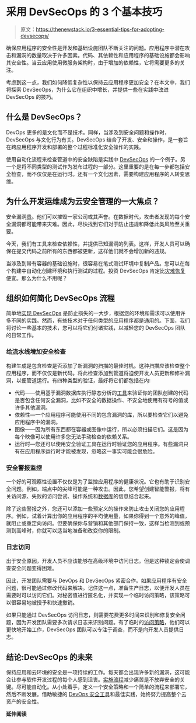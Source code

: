 # 采用 DevSecOps 的 3 个基本技巧

> 原文：<https://thenewstack.io/3-essential-tips-for-adopting-devsecops/>

确保应用程序的安全性是开发和基础设施团队不断关注的问题。应用程序中潜在攻击和漏洞的数量取决于许多因素。代码、其依赖性和应用程序的基础设施都会影响其安全性。当云应用使用微服务架构时，由于增加的依赖性，它将需要更多的关注。

考虑到这一点，我们如何降低复杂性以保持云应用程序更加安全？在本文中，我们将探索 DevSecOps，为什么它在组织中增长，并提供一些在实践中改进 DevSecOps 的技巧。

## **什么是 DevSecOps？**

DevOps 更多的是文化而不是技术。同样，当涉及到安全问题和操作时，DevSecOps 与文化行为有关。DevSecOps 结合了开发、安全和操作，是一套旨在跨应用程序开发和部署的整个过程标准化安全操作的实践。

使用自动化流程来检查管道中的安全缺陷是实践中 [DevSecOps](https://thenewstack.io/sans-survey-shows-devsecops-is-shifting-left/) 的一个例子。另一个是将不同类型的测试作为发布过程的一部分。这里重要的是在每一步都包括安全检查，而不仅仅是在运行时。还有一个文化因素，需要构建应用程序的人转变思维。

## **为什么开发运维成为云安全管理的一大焦点？**

安全漏洞[贵](https://orca.security/resources/ciso-corner/three-hidden-security-costs-behind-failed-projects/)。他们可以摧毁一家公司或其声誉。在数据时代，攻击者发现的每个安全漏洞都可能带来灾难。因此，尽快找到它们对于防止违规和降低此类风险至关重要。

今天，我们有工具来检查依赖性，并提供已知漏洞的列表。这样，开发人员可以确保在提交代码之前所有的东西都被更新，这样他们就不会增加新的违规。

当涉及到带有容器的基础设施时，很容易在笔式测试环境中复制产品。您可以在每个构建中自动化创建环境和执行测试的过程。投资 DevSecOps 肯定比[灾难恢复](https://thenewstack.io/k8s-backup-and-disaster-recovery-is-more-important-than-ever/)便宜。那么为什么不用呢？

## **组织如何简化 DevSecOps 流程**

简单地[实现 DevSecOps](https://orca.security/resources/blog/devops-security/) 是防止损失的一大步，根据您的环境和需求可以使用许多不同的实践。然而，有些技术对于任何类型的应用程序都是通用的。下面，我们将讨论一些基本的技术，您可以将它们付诸实践，以减轻您的 DevSecOps 团队的日常工作。

### **给流水线增加安全检查**

构建生成是包含检查是否添加了新漏洞的扫描的最佳时机。这种扫描应该检查整个应用程序，而不仅仅是新代码。将此检查添加到管道将迫使开发人员更新和修补漏洞，以便管道运行。有四种类型的验证，最好将它们都包括在内:

*   代码——使用基于漏洞数据库执行静态分析的[工具](https://orca.security/platform/vulnerability-management/)来验证你的团队创建的代码是否包含任何安全漏洞，比如不安全的数据操作、不安全地使用有符号的值或许多其他漏洞。
*   依赖性—一个应用程序可能使用不同的包含漏洞的库，所以要检查它们以避免应用程序中的漏洞。
*   图像——因为所有东西都在容器或图像中运行，所以必须扫描它们。这是因为每个映像可以使用许多您无法手动检查的依赖关系。
*   运行时—您还可以使用安全验证工具在运行时验证您的应用程序。有些漏洞只有在应用程序运行时才能被发现，忽略这一事实可能会很危险。

### **安全警报监控**

一个好的可观察性设置不仅仅是为了监控应用程序的健康状况。它也有助于识别安全问题。例如，端点中的尖峰可能是一种攻击。因此，您希望创建智能警报，将有关访问源、失败的访问尝试、操作系统和[数据库](https://thenewstack.io/software-supply-chains-require-immutable-databases/)的信息结合起来。

除了这些警报之外，您还可以添加一些预定义的操作来防止攻击关闭您的应用程序。例如，试着计算出你的应用程序的平均使用量，如果你得到一个意外的峰值，就阻止或重定向访问。但要确保你与营销和其他部门保持一致，这样当检测到或预测到高峰时，你就可以适当地准备和改变你的限制。

### **日志访问**

出于安全原因，开发人员不应该能够在高级环境中访问日志。但是这种锁定会使调查安全问题变得困难。

因此，开发团队需要与 DevOps 和 DevSecOps 紧密合作。如果应用程序有安全问题，很可能通过修改代码来解决。记住这一点，准备生产日志，以便开发人员在需要时可以访问它们。对秘密值进行匿名化，并实现一个临时访问策略，该策略可以很容易地被授予和快速撤销。

如果只能通过 DevSecOps 访问日志，则需要花费更多时间来识别和修复安全问题，因为开发团队需要多次请求日志来识别问题。有了临时的[访问策略](https://thenewstack.io/the-data-your-access-token-reveals-and-how-to-secure-it/)，他们可以更快地开始工作，DevSecOps 团队可以专注于调查，而不是向开发人员提供日志。

## **结论:DevSecOps 的未来**

保持应用和云环境的安全是一项持续的工作。每天都会出现许多新的漏洞，这可能会让参与软件开发过程的每个人感到沮丧。[实施流程](https://orca.security/resources/blog/devops-production-checklists-cloud-risk-encyclopedia/)减少痛苦是不放弃安全的关键。尽可能自动化。从小处着手，定义一个安全策略和一个简单的流程来部署它，然后不断发展。借助敏捷的 [DevOps 安全工具](https://orca.security/solutions/roles/devops/)和最佳实践，始终努力提高整个云资产的安全性。

**延伸阅读**

<svg xmlns:xlink="http://www.w3.org/1999/xlink" viewBox="0 0 68 31" version="1.1"><title>Group</title> <desc>Created with Sketch.</desc></svg>